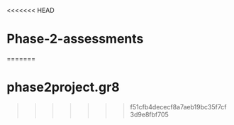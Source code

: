 <<<<<<< HEAD
# Phase-2-assessments
=======
# phase2project.gr8
>>>>>>> f51cfb4dececf8a7aeb19bc35f7cf3d9e8fbf705
